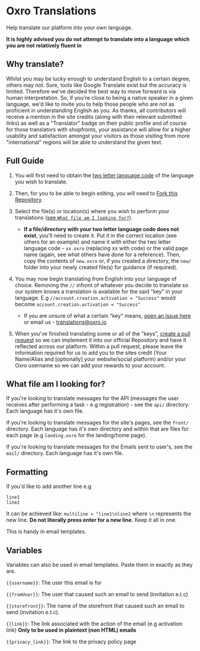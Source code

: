 # Oxro Translations

Help translate our platform into your own language.

**It is highly advised you do not attempt to translate into a language which you are not relatively fluent in** 

## Why translate?

Whilst you may be lucky enough to understand English to a certain degree, others may not. Sure, tools like Google Translate exist but the accuracy is limited. Therefore we've decided the best way to move forward is via human interpretation. So, if you're close to being a native speaker in a given language, we'd like to invite you to help those people who are not as proficient in understanding English as you. As thanks, all contributors will receive a mention in the site credits (along with their relevant submitted links) as well as a "Translator" badge on their public profile and of course for those translators with shopfronts, your assistance will allow for a higher usability and satisfaction amongst your visitors as those visiting from more "international" regions will be able to understand the given text.

## Full Guide

1. You will first need to obtain the [two letter language code](https://en.wikipedia.org/wiki/List_of_ISO_639-1_codes) of the language you wish to translate.

2. Then, for you to be able to begin editing, you will need to [Fork this Repository](https://github.com/oxroio/translations/fork).

3. Select the file(s) or location(s) where you wish to perform your translations ([see `What file am I looking for?`](#what-file-am-i-looking-for)).
    * **If a file/directory with your two letter language code does not exist**, you'll need to create it. Put it in the correct location (see others for an example) and name it with either the two letter language code - `xx.oxro` (replacing xx with code) or the valid page name (again, see what others have done for a reference). Then, copy the contents of `new.oxro` or, if you created a directory, the `new/` folder into your newly created file(s) for guidance (if required).

4. You may now begin translating from English into your language of choice. Removing  the `//` infront of whatever you decide to translate so our system knows a translation is available for the said "key" in your language. E.g `//account.creation.activation = "Success"` would become `account.creation.activation = "Success"`
    * If you are unsure of what a certain "key" means, [open an issue here](https://github.com/oxroio/translations/issues) or email us - [translations@oxro.io](mailto:translations@oxro.io)

5. When you've finished translating some or all of the "keys", [create a pull request](https://guides.github.com/activities/forking/#making-a-pull-request) so we can implement it into our official Repository and have it reflected across our platform. Within a pull request, please leave the information required for us to add you to the sites credit (Your Name/Alias and [optionally] your website/social platform) and/or your Oxro username so we can add your rewards to your account.

## What file am I looking for?

If you're looking to translate messages for the API (messages the user receives after performing a task - e.g registration) - see the `api/` directory. Each language has it's own file.

If you're looking to translate messages for the site's pages, see the `front/` directory. Each language has it's own directory and within that are files for each page (e.g `landing.oxro` for the landing/home page).

If you're looking to translate messages for the Emails sent to user's, see the `mail/` directory. Each language has it's own file.

## Formatting

If you'd like to add another line e.g

```
line1
line2
```

It can be achieved like: `multiline = "line1\nline2` where `\n` represents the new line. **Do not literally press enter for a new line.** Keep it all in one.

This is handy in email templates.

## Variables

Variables can also be used in email templates. Paste them in exactly as they are.

`{{username}}`: The user this email is for

`{{fromUser}}`: The user that caused such an email to send (invitation e.t.c)

`{{storefront}}`: The name of the storefront that caused such an email to send (invitation e.t.c).

`{{link}}`: The link associated with the action of the email (e.g activation link) **Only to be used in plaintext (non HTML) emails**

`{{privacy_link}}`: The link to the privacy policy page
